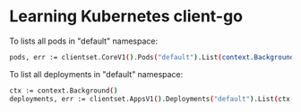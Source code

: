 # Learning Kubernetes client-go

To lists all pods in "default" namespace: 

``` sh
pods, err := clientset.CoreV1().Pods("default").List(context.Background(), metav1.ListOptions)
```

To list all deployments in "default" namespace:
``` sh
ctx := context.Background()
deployments, err := clientset.AppsV1().Deployments("default").List(ctx, metav1.ListOptions{})
```